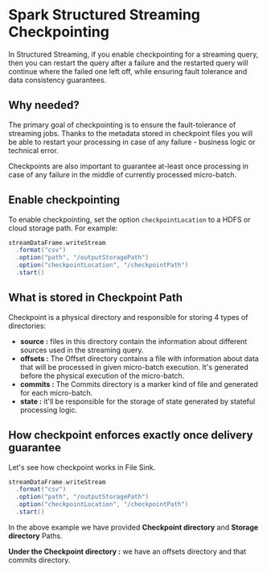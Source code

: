 
# Spark Structured Streaming Checkpointing

In Structured Streaming, if you enable checkpointing for a streaming query, then you can restart the query after a failure and the restarted query will continue where the failed one left off, while ensuring fault tolerance and data consistency guarantees.

## Why needed?
The primary goal of checkpointing is to ensure the fault-tolerance of streaming jobs. Thanks to the metadata stored in checkpoint files you will be able to restart your processing in case of any failure - business logic or technical error.

Checkpoints are also important to guarantee at-least once processing in case of any failure in the middle of currently processed micro-batch.

## Enable checkpointing
To enable checkpointing, set the option `checkpointLocation` to a HDFS or cloud storage path. For example:
```scala
streamDataFrame.writeStream
  .format("csv")
  .option("path", "/outputStoragePath")
  .option("checkpointLocation", "/checkpointPath")
  .start()
```
## What is stored in Checkpoint Path
Checkpoint is a physical directory and responsible for storing 4 types of directories:

-   **source :** files in this directory contain the information about different sources used in the streaming query.
-   **offsets :** The Offset directory contains a file with information about data that will be processed in given micro-batch execution. It's generated before the physical execution of the micro-batch.
-   **commits :** The Commits directory is a marker kind of file and generated for each micro-batch. 
-   **state :** it'll be responsible for the storage of state generated by stateful processing logic.

## How checkpoint enforces exactly once delivery guarantee
Let's see how checkpoint works in File Sink.
```scala
streamDataFrame.writeStream
  .format("csv")
  .option("path", "/outputStoragePath")
  .option("checkpointLocation", "/checkpointPath")
  .start()
```
In the above example we have provided **Checkpoint directory** and **Storage directory** Paths.

**Under the Checkpoint directory :** we have an offsets directory and that commits directory.



<!--stackedit_data:
eyJoaXN0b3J5IjpbLTE1MjIzNDEyODcsLTQ3NDQ2NzEyMSw4NT
g2MjA0NjQsNzg3MTI3MjUxLC0xODQ3Njk2Mzc3LC0xNjkzMTM4
MzUxLDE2NTYxMzI2MjgsMjQxNzM4NDc3LDY4NDIwNTM3MCwxNj
AwNDAzNDMxLC03MjcwMTUwMDcsLTk1OTEzOTI3OCw5ODU2MzU2
NTQsLTE1NDI2MDgyNTQsLTE5NDIyODMyMjAsLTQyMjMxODk5NC
wtMzI0MjgwNzMwLC0yMTE0NTAwNDgzLC0yMTIyNDY1NzgxLDQ1
ODg5MDAxM119
-->